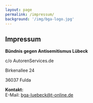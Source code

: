 ```yaml
---
layout: page
permalink: /impressum/
background: '/img/bga-logo.jpg'
---
```


## Impressum

**Bündnis gegen Antisemitismus Lübeck**

c/o AutorenServices.de

Birkenallee 24

36037 Fulda

**Kontakt:**  
E-Mail: bga-luebeck@t-online.de
